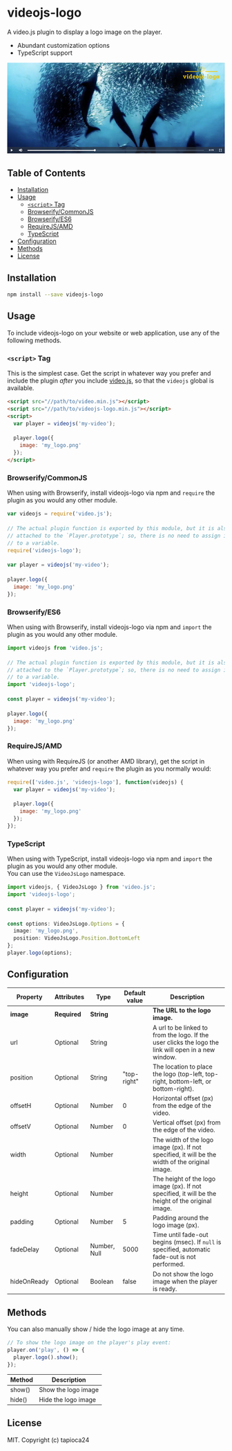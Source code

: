# videojs-logo

A video.js plugin to display a logo image on the player.

- Abundant customization options
- TypeScript support

![video-js-logo-sample](./img/videojs-logo-sample.png)

## Table of Contents

<!-- START doctoc generated TOC please keep comment here to allow auto update -->
<!-- DON'T EDIT THIS SECTION, INSTEAD RE-RUN doctoc TO UPDATE -->


- [Installation](#installation)
- [Usage](#usage)
  - [`<script>` Tag](#script-tag)
  - [Browserify/CommonJS](#browserifycommonjs)
  - [Browserify/ES6](#browserifyes6)
  - [RequireJS/AMD](#requirejsamd)
  - [TypeScript](#typescript)
- [Configuration](#configuration)
- [Methods](#methods)
- [License](#license)

<!-- END doctoc generated TOC please keep comment here to allow auto update -->
## Installation

```sh
npm install --save videojs-logo
```

## Usage

To include videojs-logo on your website or web application, use any of the following methods.

### `<script>` Tag

This is the simplest case. Get the script in whatever way you prefer and include the plugin _after_ you include [video.js][videojs], so that the `videojs` global is available.

```html
<script src="//path/to/video.min.js"></script>
<script src="//path/to/videojs-logo.min.js"></script>
<script>
  var player = videojs('my-video');

  player.logo({
    image: 'my_logo.png'
  });
</script>
```

### Browserify/CommonJS

When using with Browserify, install videojs-logo via npm and `require` the plugin as you would any other module.

```js
var videojs = require('video.js');

// The actual plugin function is exported by this module, but it is also
// attached to the `Player.prototype`; so, there is no need to assign it
// to a variable.
require('videojs-logo');

var player = videojs('my-video');

player.logo({
  image: 'my_logo.png'
});
```

### Browserify/ES6

When using with Browserify, install videojs-logo via npm and `import` the plugin as you would any other module.

```js
import videojs from 'video.js';

// The actual plugin function is exported by this module, but it is also
// attached to the `Player.prototype`; so, there is no need to assign it
// to a variable.
import 'videojs-logo';

const player = videojs('my-video');

player.logo({
  image: 'my_logo.png'
});
```

### RequireJS/AMD

When using with RequireJS (or another AMD library), get the script in whatever way you prefer and `require` the plugin as you normally would:

```js
require(['video.js', 'videojs-logo'], function(videojs) {
  var player = videojs('my-video');

  player.logo({
    image: 'my_logo.png'
  });
});
```

### TypeScript

When using with TypeScript, install videojs-logo via npm and `import` the plugin as you would any other module.  
You can use the `VideoJsLogo` namespace.

```ts
import videojs, { VideoJsLogo } from 'video.js';
import 'videojs-logo';

const player = videojs('my-video');

const options: VideoJsLogo.Options = {
  image: 'my_logo.png',
  position: VideoJsLogo.Position.BottomLeft
};
player.logo(options);
```

## Configuration

| Property    | Attributes   | Type         | Default value | Description                                                                                          |
| ----------- | ------------ | ------------ | ------------- | ---------------------------------------------------------------------------------------------------- |
| **image**   | **Required** | **String**   |               | **The URL to the logo image.**                                                                       |
| url         | Optional     | String       |               | A url to be linked to from the logo. If the user clicks the logo the link will open in a new window. |
| position    | Optional     | String       | "top-right"   | The location to place the logo (top-left, top-right, bottom-left, or bottom-right).                  |
| offsetH     | Optional     | Number       | 0             | Horizontal offset (px) from the edge of the video.                                                   |
| offsetV     | Optional     | Number       | 0             | Vertical offset (px) from the edge of the video.                                                     |
| width       | Optional     | Number       |               | The width of the logo image (px). If not specified, it will be the width of the original image.      |
| height      | Optional     | Number       |               | The height of the logo image (px). If not specified, it will be the height of the original image.    |
| padding     | Optional     | Number       | 5             | Padding around the logo image (px).                                                                  |
| fadeDelay   | Optional     | Number, Null | 5000          | Time until fade-out begins (msec). If `null` is specified, automatic fade-out is not performed.      |
| hideOnReady | Optional     | Boolean      | false         | Do not show the logo image when the player is ready.                                                 |

## Methods

You can also manually show / hide the logo image at any time.

```js
// To show the logo image on the player's play event:
player.on('play', () => {
  player.logo().show();
});
```

| Method | Description         |
| ------ | ------------------- |
| show() | Show the logo image |
| hide() | Hide the logo image |

## License

MIT. Copyright (c) tapioca24


[videojs]: http://videojs.com/
